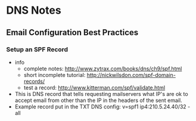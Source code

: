 DNS Notes
=========

Email Configuration Best Practices
----------------------------------

### Setup an SPF Record
- info
  - complete notes: http://www.zytrax.com/books/dns/ch9/spf.html
  - short incomplete tutorial: http://nickwilsdon.com/spf-domain-records/
  - test a record: http://www.kitterman.com/spf/validate.html
- This is DNS record that tells requesting mailservers what IP's are ok to accept email from other than the IP in the headers of the sent email.
- Example record put in the TXT DNS config: v=spf1 ip4:210.5.24.40/32 -all
